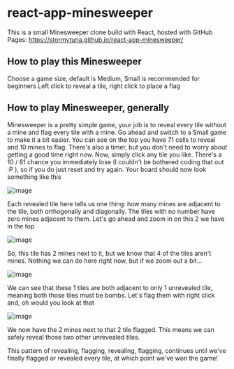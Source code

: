 # react-app-minesweeper

This is a small Minesweeper clone build with React, hosted with GitHub Pages: https://stormytuna.github.io/react-app-minesweeper/

## How to play this Minesweeper

Choose a game size, default is Medium, Small is recommended for beginners
Left click to reveal a tile, right click to place a flag

## How to play Minesweeper, generally

Minesweeper is a pretty simple game, your job is to reveal every tile without a mine and flag every tile with a mine. Go ahead and switch to a Small game to make it a bit easier. You can see on the top you have 71 cells to reveal and 10 mines to flag. There's also a timer, but you don't need to worry about getting a good time right now. Now, simply click any tile you like. There's a 10 / 81 chance you immediately lose (I couldn't be bothered coding that out :P ), so if you do just reset and try again. Your board should now look something like this 

![image](https://user-images.githubusercontent.com/82264356/218860832-4848500e-e057-491c-9da8-42ad4676f499.png)

Each revealed tile here tells us one thing: how many mines are adjacent to the tile, both orthogonally and diagonally. The tiles with no number have zero mines adjacent to them. Let's go ahead and zoom in on this 2 we have in the top

![image](https://user-images.githubusercontent.com/82264356/218861173-597e52a8-00ec-431c-8eab-73f6bb19f963.png)

So, this tile has 2 mines next to it, but we know that 4 of the tiles aren't mines. Nothing we can do here right now, but if we zoom out a bit...

![image](https://user-images.githubusercontent.com/82264356/218862505-50cccc19-0528-4f3b-81d8-4a6eb2f75895.png)

We can see that these 1 tiles are both adjacent to only 1 unrevealed tile, meaning both those tiles must be bombs. Let's flag them with right click and, oh would you look at that

![image](https://user-images.githubusercontent.com/82264356/218862643-7f8857a8-72d1-4167-90b6-916366cca6ce.png)

We now have the 2 mines next to that 2 tile flagged. This means we can safely reveal those two other unrevealed tiles.

This pattern of revealing, flagging, revealing, flagging, continues until we've finally flagged or revealed every tile, at which point we've won the game!
